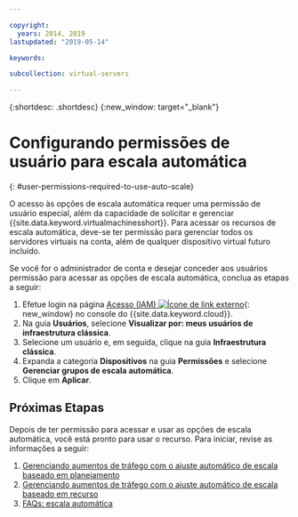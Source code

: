 ```yaml
---

copyright:
  years: 2014, 2019
lastupdated: "2019-05-14"

keywords:

subcollection: virtual-servers

---
```


{:shortdesc: .shortdesc}
{:new_window: target="_blank"}

# Configurando permissões de usuário para escala automática
{: #user-permissions-required-to-use-auto-scale}

O acesso às opções de escala automática requer uma permissão de usuário especial, além da capacidade de solicitar e gerenciar {{site.data.keyword.virtualmachinesshort}}. Para acessar os recursos de escala automática, deve-se ter permissão para gerenciar todos os servidores virtuais na conta, além de qualquer dispositivo virtual futuro incluído.

Se você for o administrador de conta e desejar conceder aos usuários permissão para acessar as opções de escala automática, conclua as etapas a seguir:

1. Efetue login na página [Acesso (IAM) ![Ícone de link externo](../icons/launch-glyph.svg "Ícone de link externo")](https://cloud.ibm.com/iam#/users){: new_window} no console do {{site.data.keyword.cloud}}. 
2. Na guia **Usuários**, selecione **Visualizar por: meus usuários de infraestrutura clássica**.
3. Selecione um usuário e, em seguida, clique na guia **Infraestrutura clássica**.
4. Expanda a categoria **Dispositivos** na guia **Permissões** e selecione **Gerenciar grupos de escala automática**.
5. Clique em **Aplicar**.

## Próximas Etapas

Depois de ter permissão para acessar e usar as opções de escala automática, você está pronto para usar o recurso. Para iniciar, revise as informações a seguir:

1. [Gerenciando aumentos de tráfego com o ajuste automático de escala baseado em planejamento](/docs/vsi?topic=virtual-servers-managing-schedule-based-auto-scaling)
2. [Gerenciando aumentos de tráfego com o ajuste automático de escala baseado em recurso](/docs/vsi?topic=virtual-servers-managing-resourced-based-auto-scaling)
3. [FAQs: escala automática](/docs/vsi?topic=virtual-servers-faqs-auto-scale)

